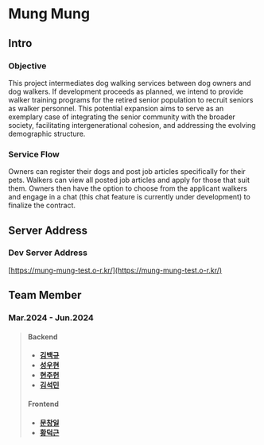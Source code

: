 # Mung Mung

## Intro
### Objective
This project intermediates dog walking services between dog owners and dog walkers. If development proceeds as planned, we intend to provide walker training programs for the retired senior population to recruit seniors as walker personnel. This potential expansion aims to serve as an exemplary case of integrating the senior community with the broader society, facilitating intergenerational cohesion, and addressing the evolving demographic structure.
### Service Flow
Owners can register their dogs and post job articles specifically for their pets. Walkers can view all posted job articles and apply for those that suit them. Owners then have the option to choose from the applicant walkers and engage in a chat (this chat feature is currently under development) to finalize the contract.

## Server Address
### Dev Server Address
[https://mung-mung-test.o-r.kr/](https://mung-mung-test.o-r.kr/)

## Team Member
### Mar.2024 - Jun.2024
> #### Backend
> - [**김백규**](https://github.com/baekgyu-kim)
> - [**성우현**](https://github.com/whsung0330)
> - [**현주헌**](https://github.com/joohunhyun)
> - [**김석민**](https://github.com/min0219)
>#### Frontend
> - [**문창일**](https://github.com/cimkoreauniv)
> - [**황덕근**](https://github.com/SkeletonK10)
